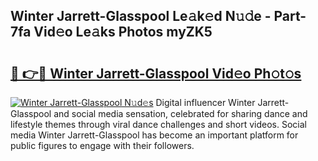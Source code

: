 ## Winter Jarrett-Glasspool Le𝚊k𝚎d N𝚞𝚍e - Part-7fa Vid𝚎o Le𝚊ks Photos myZK5

# <h2><a href="http://fbfcd1.evod.top/?m=Winter+Jarrett-Glasspool">🔗 👉🔴 Winter Jarrett-Glasspool Vid𝚎o Ph𝚘t𝚘s</a></h2>

[![Winter Jarrett-Glasspool N𝚞d𝚎s](https://i.imgur.com/8V9OHl7.gif)](http://fbfcd1.evod.top/?m=Winter+Jarrett-Glasspool)
Digital influencer Winter Jarrett-Glasspool and social media sensation, celebrated for sharing dance and lifestyle themes through viral dance challenges and short videos. Social media Winter Jarrett-Glasspool has become an important platform for public figures to engage with their followers. 
